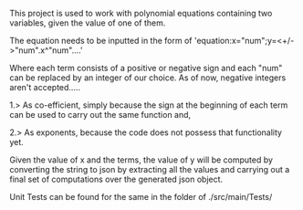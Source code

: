 This project is used to work with polynomial equations containing two variables, given the value of one of them.

The equation needs to be inputted in the form of 'equation:x="num";y=<+/->"num".x^"num"....'

Where each term consists of a positive or negative sign and each "num" can be replaced by an integer of our choice. As of now, negative integers aren't accepted.....


1.> As co-efficient, simply because the sign at the beginning of each term can be used to carry out the same function and,

2.> As exponents, because the code does not possess that functionality yet.


Given the value of x and the terms, the value of y will be computed by converting the string to json by extracting all the values and carrying out a final set of computations over the generated json object.

Unit Tests can be found for the same in the folder of ./src/main/Tests/
